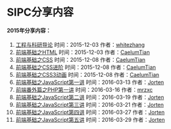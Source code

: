 # SIPC分享内容
#### 2015年分享内容：
1. [工程与科研导论](http://sipc115.github.io/sharing/share/course-1/course1.pdf) 时间：2015-12-03 作者：[whitezhang](https://github.com/whitezhang)  
2. [前端基础之HTML](http://sipc115.github.io/sharing/share/course-2/index.html) 时间：2015-12-03 作者：[CaelumTian](https://github.com/T-phantom)
3. [前端基础之CSS](http://sipc115.github.io/sharing/share/course-3/index.html) 时间：2015-12-08 作者：[CaelumTian](https://github.com/T-phantom)
4. [前端基础之CSS进阶](http://sipc115.github.io/sharing/share/course-4/index.html) 时间：2015-12-08 作者：[CaelumTian](https://github.com/T-phantom)
5. [前端基础之CSS3动画](http://sipc115.github.io/sharing/share/course-5/index.html) 时间：2015-12-08 作者：[CaelumTian](https://github.com/T-phantom)
6. [前端基础之JavaScript第一讲](http://sipc115.github.io/sharing/share/course-6/index.html) 时间：2016-03-13 作者：[Jorten](https://github.com/5606595)
7. [前端番外篇之PHP第一讲](http://sipc115.github.io/sharing/share/course-7/index.html) 时间：2016-03-16
作者：[mrzxc](https://github.com/mrzxc)
8. [前端基础之JavaScript第二讲](http://sipc115.github.io/sharing/share/course-8/index.html) 时间：2016-03-19 作者：[Jorten](https://github.com/5606595)
9. [前端基础之JavaScript第三讲](http://sipc115.github.io/sharing/share/course-9/index.html) 时间：2016-03-21 作者：[Jorten](https://github.com/5606595)
10. [前端基础之JavaScript第四讲](http://sipc115.github.io/sharing/share/course-10/index.html) 时间：2016-03-27 作者：[Jorten](https://github.com/5606595)
11. [前端基础之JavaScript第五讲](http://sipc115.github.io/sharing/share/course-11/index.html) 时间：2016-03-29 作者：[Jorten](https://github.com/5606595)
